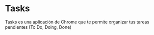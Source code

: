 # Tasks
Tasks es una aplicación de Chrome que te permite organizar tus tareas pendientes (To Do, Doing, Done)
